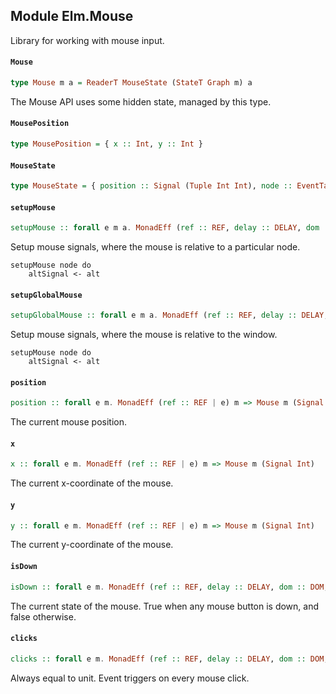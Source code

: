## Module Elm.Mouse

Library for working with mouse input.

#### `Mouse`

``` purescript
type Mouse m a = ReaderT MouseState (StateT Graph m) a
```

The Mouse API uses some hidden state, managed by this type.

#### `MousePosition`

``` purescript
type MousePosition = { x :: Int, y :: Int }
```

#### `MouseState`

``` purescript
type MouseState = { position :: Signal (Tuple Int Int), node :: EventTarget }
```

#### `setupMouse`

``` purescript
setupMouse :: forall e m a. MonadEff (ref :: REF, delay :: DELAY, dom :: DOM, now :: NOW, console :: CONSOLE | e) m => EventTarget -> Mouse m a -> GraphState m a
```

Setup mouse signals, where the mouse is relative to a particular node.

    setupMouse node do
        altSignal <- alt

#### `setupGlobalMouse`

``` purescript
setupGlobalMouse :: forall e m a. MonadEff (ref :: REF, delay :: DELAY, dom :: DOM, now :: NOW, console :: CONSOLE | e) m => Mouse m a -> GraphState m a
```

Setup mouse signals, where the mouse is relative to the window.

    setupMouse node do
        altSignal <- alt

#### `position`

``` purescript
position :: forall e m. MonadEff (ref :: REF | e) m => Mouse m (Signal (Tuple Int Int))
```

The current mouse position.

#### `x`

``` purescript
x :: forall e m. MonadEff (ref :: REF | e) m => Mouse m (Signal Int)
```

The current x-coordinate of the mouse.

#### `y`

``` purescript
y :: forall e m. MonadEff (ref :: REF | e) m => Mouse m (Signal Int)
```

The current y-coordinate of the mouse.

#### `isDown`

``` purescript
isDown :: forall e m. MonadEff (ref :: REF, delay :: DELAY, dom :: DOM, now :: NOW, console :: CONSOLE | e) m => Mouse m (Signal Bool)
```

The current state of the mouse.
True when any mouse button is down, and false otherwise.

#### `clicks`

``` purescript
clicks :: forall e m. MonadEff (ref :: REF, delay :: DELAY, dom :: DOM, now :: NOW, console :: CONSOLE | e) m => Mouse m (Signal Unit)
```

Always equal to unit. Event triggers on every mouse click.


